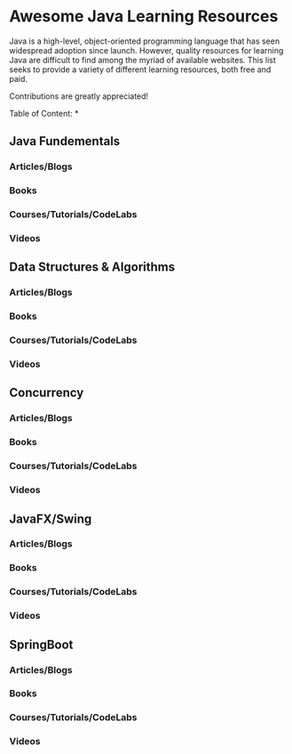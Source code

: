 # Awesome Java Learning Resources

Java is a high-level, object-oriented programming language that has seen widespread adoption since launch. However, quality resources for learning Java are difficult to find among the myriad of available websites. This list seeks to provide a variety of different learning resources, both free and paid. 

Contributions are greatly appreciated!

Table of Content:
* 

## Java Fundementals

### Articles/Blogs

### Books

### Courses/Tutorials/CodeLabs

### Videos


## Data Structures & Algorithms

### Articles/Blogs

### Books

### Courses/Tutorials/CodeLabs

### Videos


## Concurrency

### Articles/Blogs

### Books

### Courses/Tutorials/CodeLabs

### Videos


## JavaFX/Swing

### Articles/Blogs

### Books

### Courses/Tutorials/CodeLabs

### Videos


## SpringBoot

### Articles/Blogs

### Books

### Courses/Tutorials/CodeLabs

### Videos
